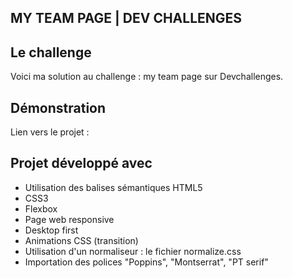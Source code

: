 ## MY TEAM PAGE | DEV CHALLENGES

## Le challenge

Voici ma solution au challenge : my team page sur Devchallenges.

## Démonstration

Lien vers le projet :

## Projet développé avec

- Utilisation des balises sémantiques HTML5
- CSS3
- Flexbox
- Page web responsive
- Desktop first
- Animations CSS (transition)
- Utilisation d'un normaliseur : le fichier normalize.css
- Importation des polices "Poppins", "Montserrat", "PT serif"

